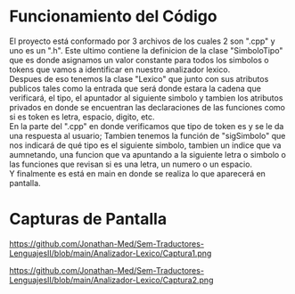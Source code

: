 # Funcionamiento del Código

El proyecto está conformado por 3 archivos de los cuales 2 son ".cpp" y uno es un ".h". Este ultimo contiene la definicion de la clase "SimboloTipo" que es
donde asignamos un valor constante para todos los simbolos o tokens que vamos a identificar en nuestro analizador lexico.    
 Despues de eso tenemos la clase "Lexico" que junto con sus atributos publicos tales como la entrada que será donde estara la cadena que verificará, el tipo,
 el apuntador al siguiente simbolo y tambien los atributos privados en donde se encuentran las declaraciones de las funciones como si es token es letra, espacio, digito, etc.    
  En la parte del ".cpp" en donde verificamos que tipo de token es y se le da una respuesta al usuario; Tambien tenemos la función de 
  "sigSimbolo" que nos indicará de qué tipo es el siguiente simbolo, tambien un indice que va aumnetando, una funcion que va apuntando a la siguiente letra o simbolo
 o las funciones que revisan si es una letra, un numero o un espacio.    
  Y finalmente es está en main en donde se realiza lo que aparecerá en pantalla.
  
  
  # Capturas de Pantalla
  https://github.com/Jonathan-Med/Sem-Traductores-LenguajesII/blob/main/Analizador-Lexico/Captura1.png
  
  
  https://github.com/Jonathan-Med/Sem-Traductores-LenguajesII/blob/main/Analizador-Lexico/Captura2.png
  
